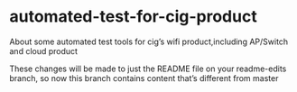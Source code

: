 # automated-test-for-cig-product
About some automated test tools for cig’s wifi product,including AP/Switch and cloud product


These changes will be made to just the README file on your readme-edits branch,
so now this branch contains content that’s different from master
